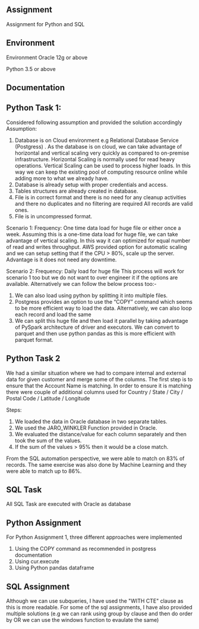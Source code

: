 
## Assignment

Assignment for Python and SQL



## Environment 

Environment 
Oracle 12g or above

Python 3.5 or above



## Documentation

## Python Task 1:
Considered following assumption and provided the solution accordingly
Assumption: 
1.	Database is on Cloud environment e.g Relational Database Service (Postgress) . As the database is on cloud, we can take advantage of horizontal and vertical scaling very quickly as compared to on-premise infrastructure.
Horizontal Scaling is normally used for read heavy operations. Vertical Scaling can be used to process higher loads.  In this way we can keep the existing pool of computing resource online while adding more to what we already have.
2.	Database is already setup with proper credentials and access.
3.	Tables structures are already created in database.
4.	File is in correct format and there is no need for any cleanup activities and there no duplicates and no filtering are required All records are valid ones. 
5.	File is in uncompressed format. 

Scenario 1: Frequency:  One time data load for huge file or either once a week. 
Assuming this is a one-time data load for huge file, we can take advantage of vertical scaling. In this way it can optimized for equal number of read and writes throughput. 
AWS provided option for automatic scaling and we can setup setting that if the CPU > 80%, scale up the server.  Advantage is it does not need any downtime.

Scenario 2: Frequency:  Daily load for huge file
This process will work for scenario 1 too but we do not want to over engineer it if the options are available.  Alternatively we can follow the below process too:-
1.	We can also load using python by splitting it into multiple files.
2.	Postgress provides an option to use the “COPY” command which seems to be more efficient way to load the data. Alternatively, we can also loop each record and load the same
3.	We can split this huge file and then load it parallel by taking advantage of PySpark architecture of driver and executors. We can convert to parquet and then use python pandas as this is more efficient with parquet format.







## Python Task 2 
We had a similar situation where we had to compare internal and external data for given customer and merge some of the columns.
The first step is to ensure that the Account Name is matching. In order to ensure it is matching there were couple of additional columns used for Country / State / City / Postal Code / Latitude / Longitude

Steps: 
1.	We loaded the data in Oracle database in two separate tables.
2.	We used the JARO_WINKLER Function provided in Oracle.
3.	We evaluated the distance/value for each column separately and then took the sum of the values. 
4.	If the sum of the values > 95% then it would be a close match.

From the SQL automation perspective, we were able to match on 83% of records. The same exercise was also done by Machine Learning and they were able to match up to 86%.


## SQL Task 
All SQL Task are executed with Oracle as database








## Python Assignment

For Python Assignment 1, three different approaches were implemented

1. Using the COPY command as recommended in postgress documentation
2. Using cur.execute
3. Using Python pandas dataframe

## SQL Assignment

Although we can use subqueries, I have used the "WITH CTE" clause as this is more readable.
For some of the sql assignments, I have also provided multiple solutions (e.g we can rank using group by clause and then do order by OR we can use the windows function to evaulate the same)